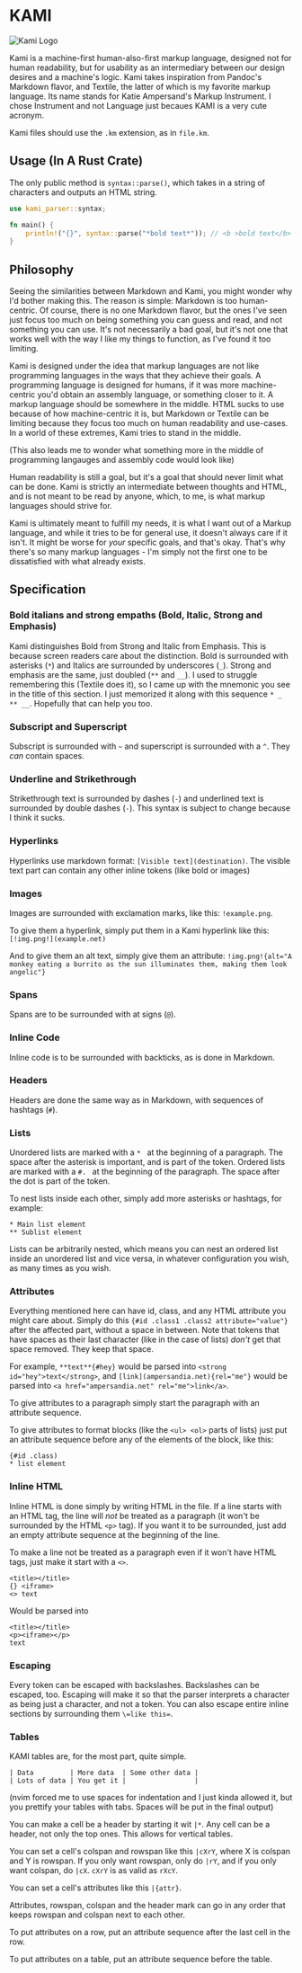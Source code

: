 # KAMI

![Kami Logo](https://user-images.githubusercontent.com/56773311/177063954-21ca2de8-d7cc-4480-b396-b52726242511.png)

Kami is a machine-first human-also-first markup language, designed not for human readability, but for usability as an intermediary between our design desires and a machine's logic. Kami takes inspiration from Pandoc's Markdown flavor, and Textile, the latter of which is my favorite markup language. Its name stands for Katie Ampersand's Markup Instrument. I chose Instrument and not Language just becaues KAMI is a very cute acronym.

Kami files should use the `.km` extension, as in `file.km`.

## Usage (In A Rust Crate)

The only public method is `syntax::parse()`, which takes in a string of characters and outputs an HTML string.

```rust
use kami_parser::syntax;

fn main() {
	println!("{}", syntax::parse("*bold text*")); // <b >bold text</b>
}
```

## Philosophy

Seeing the similarities between Markdown and Kami, you might wonder why I'd bother making this. The reason is simple: Markdown is too human-centric. Of course, there is no one Markdown flavor, but the ones I've seen just focus too much on being something you can guess and read, and not something you can use. It's not necessarily a bad goal, but it's not one that works well with the way I like my things to function, as I've found it too limiting.

Kami is designed under the idea that markup languages are not like programming languages in the ways that they achieve their goals. A programming language is designed for humans, if it was more machine-centric you'd obtain an assembly language, or something closer to it. A markup language should be somewhere in the middle. HTML sucks to use because of how machine-centric it is, but Markdown or Textile can be limiting because they focus too much on human readability and use-cases. In a world of these extremes, Kami tries to stand in the middle.

(This also leads me to wonder what something more in the middle of programming langauges and assembly code would look like)

Human readability is still a goal, but it's a goal that should never limit what can be done. Kami is strictly an intermediate between thoughts and HTML, and is not meant to be read by anyone, which, to me, is what markup languages should strive for.

Kami is ultimately meant to fulfill my needs, it is what I want out of a Markup language, and while it tries to be for general use, it doesn't always care if it isn't. It might be worse for _your_ specific goals, and that's okay. That's why there's so many markup languages - I'm simply not the first one to be dissatisfied with what already exists.

## Specification

### Bold italians and strong empaths (Bold, Italic, Strong and Emphasis)

Kami distinguishes Bold from Strong and Italic from Emphasis. This is because screen readers care about the distinction. Bold is surrounded with asterisks (`*`) and Italics are surrounded by underscores (`_`). Strong and emphasis are the same, just doubled (`**` and `__`). I used to struggle remembering this (Textile does it), so I came up with the mnemonic you see in the title of this section. I just memorized it along with this sequence `* _ ** __`. Hopefully that can help you too.

### Subscript and Superscript

Subscript is surrounded with `~` and superscript is surrounded with a `^`. They _can_ contain spaces.

### Underline and Strikethrough

Strikethrough text is surrounded by dashes (`-`) and underlined text is surrounded by double dashes (`-`). This syntax is subject to change because I think it sucks.

### Hyperlinks

Hyperlinks use markdown format: `[Visible text](destination)`. The visible text part can contain any other inline tokens (like bold or images)

### Images

Images are surrounded with exclamation marks, like this: `!example.png`.

To give them a hyperlink, simply put them in a Kami hyperlink like this: `[!img.png!](example.net)`

And to give them an alt text, simply give them an attribute: `!img.png!{alt="A monkey eating a burrito as the sun illuminates them, making them look angelic"}`

### Spans

Spans are to be surrounded with at signs (`@`).

### Inline Code

Inline code is to be surrounded with backticks, as is done in Markdown.

### Headers

Headers are done the same way as in Markdown, with sequences of hashtags (`#`).

### Lists

Unordered lists are marked with a `* ` at the beginning of a paragraph. The space after the asterisk is important, and is part of the token. Ordered lists are marked with a `#. ` at the beginning of the paragraph. The space after the dot is part of the token.

To nest lists inside each other, simply add more asterisks or hashtags, for example:

```
* Main list element
** Sublist element
```

Lists can be arbitrarily nested, which means you can nest an ordered list inside an unordered list and vice versa, in whatever configuration you wish, as many times as you wish.

### Attributes

Everything mentioned here can have id, class, and any HTML attribute you might care about. Simply do this `{#id .class1 .class2 attribute="value"}` after the affected part, without a space in between. Note that tokens that have spaces as their last character (like in the case of lists) _don't_ get that space removed. They keep that space.

For example, `**text**{#hey}` would be parsed into `<strong id="hey">text</strong>`, and `[link](ampersandia.net){rel="me"}` would be parsed into `<a href="ampersandia.net" rel="me">link</a>`.

To give attributes to a paragraph simply start the paragraph with an attribute sequence.

To give attributes to format blocks (like the `<ul> <ol>` parts of lists) just put an attribute sequence before any of the elements of the block, like this:


```
{#id .class)
* list element
```

### Inline HTML

Inline HTML is done simply by writing HTML in the file. If a line starts with an HTML tag, the line will _not_ be treated as a paragraph (it won't be surrounded by the HTML `<p>` tag). If you want it to be surrounded, just add an empty attribute sequence at the beginning of the line.

To make a line not be treated as a paragraph even if it won't have HTML tags, just make it start with a `<>`.

```
<title></title>
{} <iframe>
<> text
```

Would be parsed into

```
<title></title>
<p><iframe></p>
text
```

### Escaping

Every token can be escaped with backslashes. Backslashes can be escaped, too. Escaping will make it so that the parser interprets a character as being just a character, and not a token. You can also escape entire inline sections by surrounding them `\=like this=`.

### Tables

KAMI tables are, for the most part, quite simple.

```
| Data         | More data  | Some other data |
| Lots of data | You get it |                 |
```

(nvim forced me to use spaces for indentation and I just kinda allowed it, but you prettify your tables with tabs. Spaces will be put in the final output)

You can make a cell be a header by starting it wit `|*`. Any cell can be a header, not only the top ones. This allows for vertical tables.

You can set a cell's colspan and rowspan like this `|cXrY`, where X is colspan and Y is rowspan. If you only want rowspan, only do `|rY`, and if you only want colspan, do `|cX`. `cXrY` is as valid as `rXcY`.

You can set a cell's attributes like this `|{attr}`.

Attributes, rowspan, colspan and the header mark can go in any order that keeps rowspan and colspan next to each other.

To put attributes on a row, put an attribute sequence after the last cell in the row.

To put attributes on a table, put an attribute sequence before the table.
